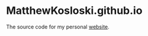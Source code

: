 # MatthewKosloski.github.io

The source code for my personal [website](https://matthewkosloski.me/).